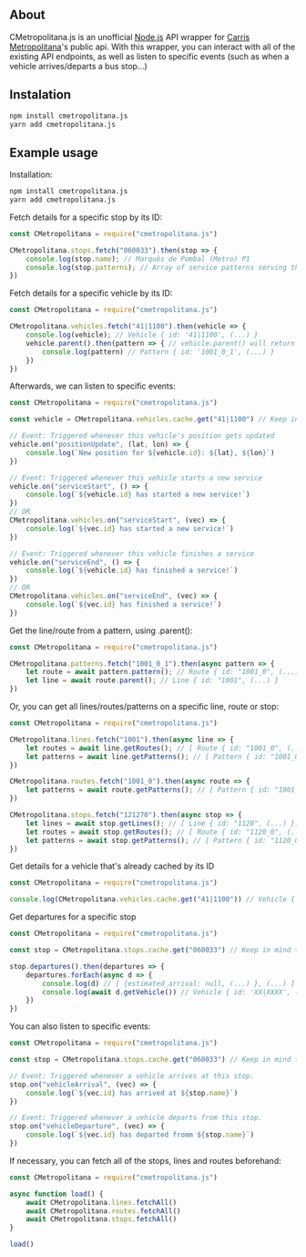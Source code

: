 ## About
CMetropolitana.js is an unofficial [Node.js](https://nodejs.org) API wrapper for [Carris Metropolitana](https://github.com/carrismetropolitana/api)'s public api. 
With this wrapper, you can interact with all of the existing API endpoints, as well as listen to specific events (such as when a vehicle arrives/departs a bus stop...)

## Instalation
```sh
npm install cmetropolitana.js
yarn add cmetropolitana.js
```

## Example usage

Installation:
```sh
npm install cmetropolitana.js
yarn add cmetropolitana.js
```

Fetch details for a specific stop by its ID:
```js
const CMetropolitana = require("cmetropolitana.js")

CMetropolitana.stops.fetch("060033").then(stop => {
    console.log(stop.name); // Marquês de Pombal (Metro) P1
    console.log(stop.patterns); // Array of service patterns serving this stop.
})
```

Fetch details for a specific vehicle by its ID:
```js
const CMetropolitana = require("cmetropolitana.js")

CMetropolitana.vehicles.fetch("41|1100").then(vehicle => {
    console.log(vehicle); // Vehicle { id: '41|1100', (...) }
    vehicle.parent().then(pattern => { // vehicle.parent() will return this vehicle's pattern_id.
        console.log(pattern) // Pattern { id: '1001_0_1', (...) }
    })
})
```
Afterwards, we can listen to specific events:
```js
const CMetropolitana = require("cmetropolitana.js")

const vehicle = CMetropolitana.vehicles.cache.get("41|1100") // Keep in mind that this will return null unless you've fetched this vehicle beforehand.

// Event: Triggered whenever this vehicle's position gets updated
vehicle.on("positionUpdate", (lat, lon) => {
    console.log(`New position for ${vehicle.id}: ${lat}, ${lon}`)
})

// Event: Triggered whenever this vehicle starts a new service
vehicle.on("serviceStart", () => {
    console.log(`${vehicle.id} has started a new service!`)
})
// OR
CMetropolitana.vehicles.on("serviceStart", (vec) => {
    console.log(`${vec.id} has started a new service!`)
})

// Event: Triggered whenever this vehicle finishes a service
vehicle.on("serviceEnd", () => {
    console.log(`${vehicle.id} has finished a service!`)
})
// OR
CMetropolitana.vehicles.on("serviceEnd", (vec) => {
    console.log(`${vec.id} has finished a service!`)
})
```


Get the line/route from a pattern, using .parent():
```js
const CMetropolitana = require("cmetropolitana.js")

CMetropolitana.patterns.fetch("1001_0_1").then(async pattern => {
    let route = await pattern.pattern(); // Route { id: "1001_0", (...) }
    let line = await route.parent(); // Line { id: "1001", (...) }
})
```
Or, you can get all lines/routes/patterns on a specific line, route or stop:
```js
const CMetropolitana = require("cmetropolitana.js")

CMetropolitana.lines.fetch("1001").then(async line => {
    let routes = await line.getRoutes(); // [ Route { id: "1001_0", (...) }, (...) ]
    let patterns = await line.getPatterns(); // [ Pattern { id: "1001_0_1", (...) }, (...) ]
})

CMetropolitana.routes.fetch("1001_0").then(async route => {
    let patterns = await route.getPatterns(); // [ Pattern { id: "1001_0_1", (...) }, (...) ]
})

CMetropolitana.stops.fetch("121270").then(async stop => {
    let lines = await stop.getLines(); // [ Line { id: "1120", (...) }, (...) ]
    let routes = await stop.getRoutes(); // [ Route { id: "1120_0", (...) }, (...) ]
    let patterns = await stop.getPatterns(); // [ Pattern { id: "1120_0_2", (...) }, (...) ]
})
```

Get details for a vehicle that's already cached by its ID
```js
const CMetropolitana = require("cmetropolitana.js")

console.log(CMetropolitana.vehicles.cache.get("41|1100")) // Vehicle { id: '41|1100', (...) }
```

Get departures for a specific stop
```js
const CMetropolitana = require("cmetropolitana.js")

const stop = CMetropolitana.stops.cache.get("060033") // Keep in mind that this will return null unless you've fetched this stop beforehand.\

stop.departures().then(departures => {
    departures.forEach(async d => {
        console.log(d) // [ {estimated_arrival: null, (...) }, (...) ]
        console.log(await d.getVehicle()) // Vehicle { id: 'XX|XXXX', (...) }
    })
})
```

You can also listen to specific events:
```js
const CMetropolitana = require("cmetropolitana.js")

const stop = CMetropolitana.stops.cache.get("060033") // Keep in mind that this will return null unless you've fetched this stop beforehand.\

// Event: Triggered whenever a vehicle arrives at this stop.
stop.on("vehicleArrival", (vec) => {
    console.log(`${vec.id} has arrived at ${stop.name}`)
})

// Event: Triggered whenever a vehicle departs from this stop.
stop.on("vehicleDeparture", (vec) => {
    console.log(`${vec.id} has departed fromm ${stop.name}`)
})
```

If necessary, you can fetch all of the stops, lines and routes beforehand:
```js
const CMetropolitana = require("cmetropolitana.js")

async function load() {
    await CMetropolitana.lines.fetchAll()
    await CMetropolitana.routes.fetchAll()
    await CMetropolitana.stops.fetchAll()
}

load()
```
